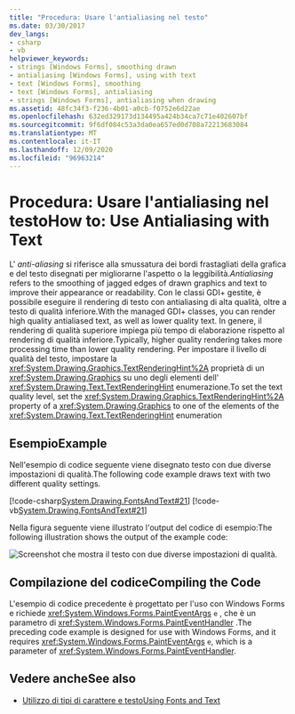 ```yaml
---
title: "Procedura: Usare l'antialiasing nel testo"
ms.date: 03/30/2017
dev_langs:
- csharp
- vb
helpviewer_keywords:
- strings [Windows Forms], smoothing drawn
- antialiasing [Windows Forms], using with text
- text [Windows Forms], smoothing
- text [Windows Forms], antialiasing
- strings [Windows Forms], antialiasing when drawing
ms.assetid: 48fc34f3-f236-4b01-a0cb-f0752e6d22ae
ms.openlocfilehash: 632ed329173d134495a424b34ca7c71e402607bf
ms.sourcegitcommit: 9f6df084c53a3da0ea657ed0d708a72213683084
ms.translationtype: MT
ms.contentlocale: it-IT
ms.lasthandoff: 12/09/2020
ms.locfileid: "96963214"
---
```

# <a name="how-to-use-antialiasing-with-text"></a><span data-ttu-id="9ddb6-102">Procedura: Usare l'antialiasing nel testo</span><span class="sxs-lookup"><span data-stu-id="9ddb6-102">How to: Use Antialiasing with Text</span></span>
<span data-ttu-id="9ddb6-103">L' *anti-aliasing* si riferisce alla smussatura dei bordi frastagliati della grafica e del testo disegnati per migliorarne l'aspetto o la leggibilità.</span><span class="sxs-lookup"><span data-stu-id="9ddb6-103">*Antialiasing* refers to the smoothing of jagged edges of drawn graphics and text to improve their appearance or readability.</span></span> <span data-ttu-id="9ddb6-104">Con le classi GDI+ gestite, è possibile eseguire il rendering di testo con antialiasing di alta qualità, oltre a testo di qualità inferiore.</span><span class="sxs-lookup"><span data-stu-id="9ddb6-104">With the managed GDI+ classes, you can render high quality antialiased text, as well as lower quality text.</span></span> <span data-ttu-id="9ddb6-105">In genere, il rendering di qualità superiore impiega più tempo di elaborazione rispetto al rendering di qualità inferiore.</span><span class="sxs-lookup"><span data-stu-id="9ddb6-105">Typically, higher quality rendering takes more processing time than lower quality rendering.</span></span> <span data-ttu-id="9ddb6-106">Per impostare il livello di qualità del testo, impostare la <xref:System.Drawing.Graphics.TextRenderingHint%2A> proprietà di un <xref:System.Drawing.Graphics> su uno degli elementi dell' <xref:System.Drawing.Text.TextRenderingHint> enumerazione.</span><span class="sxs-lookup"><span data-stu-id="9ddb6-106">To set the text quality level, set the <xref:System.Drawing.Graphics.TextRenderingHint%2A> property of a <xref:System.Drawing.Graphics> to one of the elements of the <xref:System.Drawing.Text.TextRenderingHint> enumeration</span></span>  
  
## <a name="example"></a><span data-ttu-id="9ddb6-107">Esempio</span><span class="sxs-lookup"><span data-stu-id="9ddb6-107">Example</span></span>  
 <span data-ttu-id="9ddb6-108">Nell'esempio di codice seguente viene disegnato testo con due diverse impostazioni di qualità.</span><span class="sxs-lookup"><span data-stu-id="9ddb6-108">The following code example draws text with two different quality settings.</span></span>  
  
 [!code-csharp[System.Drawing.FontsAndText#21](~/samples/snippets/csharp/VS_Snippets_Winforms/System.Drawing.FontsAndText/CS/Class1.cs#21)]
 [!code-vb[System.Drawing.FontsAndText#21](~/samples/snippets/visualbasic/VS_Snippets_Winforms/System.Drawing.FontsAndText/VB/Class1.vb#21)]  

 <span data-ttu-id="9ddb6-109">Nella figura seguente viene illustrato l'output del codice di esempio:</span><span class="sxs-lookup"><span data-stu-id="9ddb6-109">The following illustration shows the output of the example code:</span></span>  
  
 ![Screenshot che mostra il testo con due diverse impostazioni di qualità.](./media/how-to-use-antialiasing-with-text/antialiasing-text-quality-settings.png)  
  
## <a name="compiling-the-code"></a><span data-ttu-id="9ddb6-111">Compilazione del codice</span><span class="sxs-lookup"><span data-stu-id="9ddb6-111">Compiling the Code</span></span>  
 <span data-ttu-id="9ddb6-112">L'esempio di codice precedente è progettato per l'uso con Windows Forms e richiede <xref:System.Windows.Forms.PaintEventArgs> `e` , che è un parametro di <xref:System.Windows.Forms.PaintEventHandler> .</span><span class="sxs-lookup"><span data-stu-id="9ddb6-112">The preceding code example is designed for use with Windows Forms, and it requires <xref:System.Windows.Forms.PaintEventArgs> `e`, which is a parameter of <xref:System.Windows.Forms.PaintEventHandler>.</span></span>  
  
## <a name="see-also"></a><span data-ttu-id="9ddb6-113">Vedere anche</span><span class="sxs-lookup"><span data-stu-id="9ddb6-113">See also</span></span>

- [<span data-ttu-id="9ddb6-114">Utilizzo di tipi di carattere e testo</span><span class="sxs-lookup"><span data-stu-id="9ddb6-114">Using Fonts and Text</span></span>](using-fonts-and-text.md)
